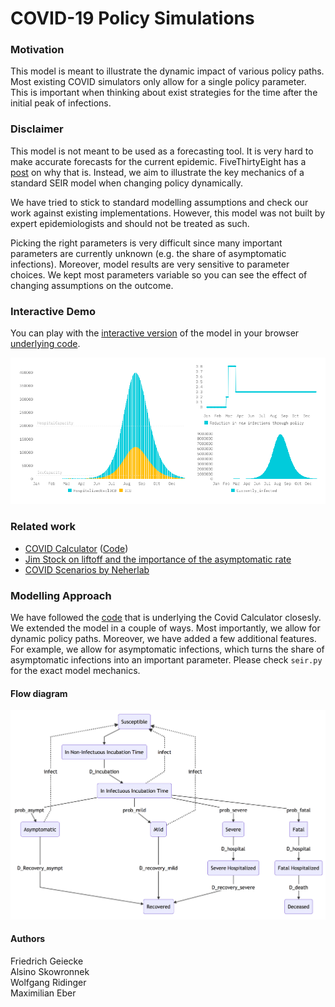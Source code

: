 # COVID-19 Policy Simulations

### Motivation
This model is meant to illustrate the dynamic impact of various policy paths. Most existing COVID simulators only allow for a single policy parameter. This is important when thinking about exist strategies for the time after the initial peak of infections.

### Disclaimer
This model is not meant to be used as a forecasting tool. It is very hard to make accurate forecasts for the current epidemic. FiveThirtyEight has a [post](https://fivethirtyeight.com/features/why-its-so-freaking-hard-to-make-a-good-covid-19-model/?utm_campaign=Data_Elixir&utm_source=Data_Elixir_279) on why that is. Instead, we aim to illustrate the key mechanics of a standard SEIR model when changing policy dynamically. 

We have tried to stick to standard modelling assumptions and check our work against existing implementations. However, this model was not built by expert epidemiologists and should not be treated as such. 

Picking the right parameters is very difficult since many important parameters are currently unknown (e.g. the share of asymptomatic infections). Moreover, model results are very sensitive to parameter choices. We kept most parameters variable so you can see the effect of changing assumptions on the outcome.

### Interactive Demo
You can play with the [interactive version](https://covid19-scenarios.netlify.com) of the model in your browser [underlying code](https://github.com/alsino/corona-impact-analysis).

[![Image of Interactive Demo](demo.png)](https://quirky-mclean-bf617d.netlify.com)

### Related work
* [COVID Calculator](http://gabgoh.github.io/COVID/) ([Code](https://github.com/gabgoh/epcalc/blob/master/src/App.svelte))
* [Jim Stock on liftoff and the importance of the asymptomatic rate](https://drive.google.com/file/d/12MV466ZZy5xHir4xdPhoTrL1oO8CbZU-/view)
* [COVID Scenarios by Neherlab](https://neherlab.org/covid19/)

### Modelling Approach
We have followed the [code](https://github.com/gabgoh/epcalc/blob/master/src/App.svelte) that is underlying the Covid Calculator closesly. We extended the model in a couple of ways. Most importantly, we allow for dynamic policy paths. Moreover, we have added a few additional features. For example, we allow for asymptomatic infections, which turns the share of asymptomatic infections into an important parameter. Please check `seir.py` for the exact model mechanics.

#### Flow diagram
<img alt="Illustration of Flows" src="flow.png" width="600"/>

#### Authors
Friedrich Geiecke  
Alsino Skowronnek  
Wolfgang Ridinger  
Maximilian Eber  
